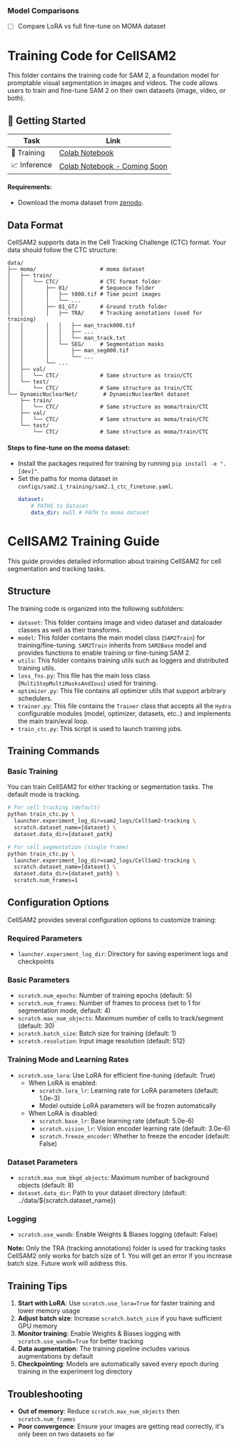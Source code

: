 ### Model Comparisons
- [ ] Compare LoRA vs full fine-tune on MOMA dataset

# Training Code for CellSAM2

This folder contains the training code for SAM 2, a foundation model for promptable visual segmentation in images and videos. 
The code allows users to train and fine-tune SAM 2 on their own datasets (image, video, or both).

## 🚀 Getting Started

| Task        | Link |
|-------------|------|
| 🔧 Training | [Colab Notebook](https://colab.research.google.com/drive/1I9HCPukpnXtm0HW7isccpsdAnOjkt0mo#scrollTo=BxvFxpDehhR6) |
| 📈 Inference | [Colab Notebook - Coming Soon]() |

#### Requirements:
- Download the moma dataset from [zenodo](https://zenodo.org/records/11237127).

## Data Format

CellSAM2 supports data in the Cell Tracking Challenge (CTC) format. Your data should follow the CTC structure:

```
data/
├── moma/                    # moma dataset
│   ├── train/
│   │   └── CTC/             # CTC format folder
│   │       ├── 01/          # Sequence folder
│   │       │   ├── t000.tif # Time point images
│   │       │   └── ...
│   │       ├── 01_GT/       # Ground truth folder
│   │       │   ├── TRA/     # Tracking annotations (used for training)
│   │       │   │   ├── man_track000.tif
│   │       │   │   ├── ...
│   │       │   │   └── man_track.txt
│   │       │   └── SEG/     # Segmentation masks
│   │       │       ├── man_seg000.tif
│   │       │       └── ...
│   │       └── ...
│   ├── val/
│   │   └── CTC/             # Same structure as train/CTC
│   └── test/
│       └── CTC/             # Same structure as train/CTC
└── DynamicNuclearNet/        # DynamicNuclearNet dataset
    ├── train/
    │   └── CTC/             # Same structure as moma/train/CTC
    ├── val/
    │   └── CTC/             # Same structure as moma/train/CTC
    └── test/
        └── CTC/             # Same structure as moma/train/CTC
```

#### Steps to fine-tune on the moma dataset:
- Install the packages required for training by running `pip install -e ".[dev]"`.
- Set the paths for moma dataset in `configs/sam2.1_training/sam2.1_ctc_finetune.yaml`.
    ```yaml
    dataset:
        # PATHS to Dataset
        data_dir: null # PATH to moma dataset
    ```

# CellSAM2 Training Guide

This guide provides detailed information about training CellSAM2 for cell segmentation and tracking tasks.

## Structure

The training code is organized into the following subfolders:

* `dataset`: This folder contains image and video dataset and dataloader classes as well as their transforms.
* `model`: This folder contains the main model class (`SAM2Train`) for training/fine-tuning. `SAM2Train` inherits from `SAM2Base` model and provides functions to enable training or fine-tuning SAM 2.
* `utils`: This folder contains training utils such as loggers and distributed training utils.
* `loss_fns.py`: This file has the main loss class (`MultiStepMultiMasksAndIous`) used for training.
* `optimizer.py`:  This file contains all optimizer utils that support arbitrary schedulers.
* `trainer.py`: This file contains the `Trainer` class that accepts all the `Hydra` configurable modules (model, optimizer, datasets, etc..) and implements the main train/eval loop.
* `train_ctc.py`: This script is used to launch training jobs.

## Training Commands

### Basic Training

You can train CellSAM2 for either tracking or segmentation tasks. The default mode is tracking.

```bash
# For cell tracking (default)
python train_ctc.py \
  launcher.experiment_log_dir=sam2_logs/CellSam2-tracking \
  scratch.dataset_name={dataset} \
  dataset.data_dir={dataset_path}

# For cell segmentation (single frame)
python train_ctc.py \
  launcher.experiment_log_dir=sam2_logs/CellSam2-tracking \
  scratch.dataset_name={dataset} \
  dataset.data_dir={dataset_path} \
  scratch.num_frames=1
```

## Configuration Options

CellSAM2 provides several configuration options to customize training:

### Required Parameters
- `launcher.experiment_log_dir`: Directory for saving experiment logs and checkpoints

### Basic Parameters
- `scratch.num_epochs`: Number of training epochs (default: 5)
- `scratch.num_frames`: Number of frames to process (set to 1 for segmentation mode, default: 4)
- `scratch.max_num_objects`: Maximum number of cells to track/segment (default: 30)
- `scratch.batch_size`: Batch size for training (default: 1)
- `scratch.resolution`: Input image resolution (default: 512)

### Training Mode and Learning Rates
- `scratch.use_lora`: Use LoRA for efficient fine-tuning (default: True)
  - When LoRA is enabled:
    - `scratch.lora_lr`: Learning rate for LoRA parameters (default: 1.0e-3)
    - Model outside LoRA parameters will be frozen automatically
  - When LoRA is disabled:
    - `scratch.base_lr`: Base learning rate (default: 5.0e-6)
    - `scratch.vision_lr`: Vision encoder learning rate (default: 3.0e-6)
    - `scratch.freeze_encoder`: Whether to freeze the encoder (default: False)

### Dataset Parameters
- `scratch.max_num_bkgd_objects`: Maximum number of background objects (default: 8)
- `dataset.data_dir`: Path to your dataset directory (default: ../data/${scratch.dataset_name})

### Logging
- `scratch.use_wandb`: Enable Weights & Biases logging (default: False)


**Note:** Only the TRA (tracking annotations) folder is used for tracking tasks
CellSAM2 only works for batch size of 1. You will get an error if you increase batch size. Future work will address this.

## Training Tips

1. **Start with LoRA**: Use `scratch.use_lora=True` for faster training and lower memory usage
2. **Adjust batch size**: Increase `scratch.batch_size` if you have sufficient GPU memory
3. **Monitor training**: Enable Weights & Biases logging with `scratch.use_wandb=True` for better tracking
4. **Data augmentation**: The training pipeline includes various augmentations by default
5. **Checkpointing**: Models are automatically saved every epoch during training in the experiment log directory

## Troubleshooting

- **Out of memory**: Reduce `scratch.max_num_objects` then `scratch.num_frames`
- **Poor convergence**: Ensure your images are getting read correctly, it's only been on two datasets so far
